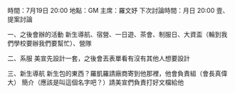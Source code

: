 時間：7月19日 20:00
地點：GM
主席：羅文妤
下次討論時間：月日 20:00
壹、提案討論

一、之後會辦的活動
新生導航、宿營、一日遊、茶會、制服日、大資盃（輪到我們學校要辦我們要幫忙）、營隊

二、系服
美宣先設計一套，之後會丟表單看有沒有其他人想要設計

三、新生導航
新生包的東西？羅凱羅請廠商寄到他那裡，他會負責組（會長真偉大）
簡介（應該是叫這個名字吧？）請美宣們負責打好文檔給他

